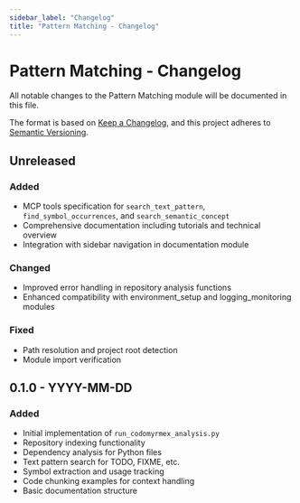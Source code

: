 ```yaml
---
sidebar_label: "Changelog"
title: "Pattern Matching - Changelog"
---
```


# Pattern Matching - Changelog

All notable changes to the Pattern Matching module will be documented in this file.

The format is based on [Keep a Changelog](https://keepachangelog.com/en/1.0.0/),
and this project adheres to [Semantic Versioning](https://semver.org/spec/v2.0.0.html).

## Unreleased

### Added
- MCP tools specification for `search_text_pattern`, `find_symbol_occurrences`, and `search_semantic_concept`
- Comprehensive documentation including tutorials and technical overview
- Integration with sidebar navigation in documentation module

### Changed
- Improved error handling in repository analysis functions
- Enhanced compatibility with environment_setup and logging_monitoring modules

### Fixed
- Path resolution and project root detection
- Module import verification

## 0.1.0 - YYYY-MM-DD

### Added
- Initial implementation of `run_codomyrmex_analysis.py`
- Repository indexing functionality
- Dependency analysis for Python files
- Text pattern search for TODO, FIXME, etc.
- Symbol extraction and usage tracking
- Code chunking examples for context handling
- Basic documentation structure 